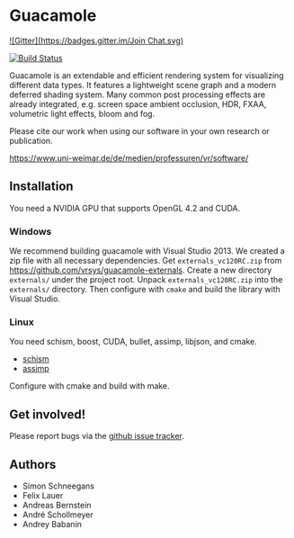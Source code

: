 Guacamole
=========
[![Gitter](https://badges.gitter.im/Join Chat.svg)](https://gitter.im/vrsys/guacamole?utm_source=badge&utm_medium=badge&utm_campaign=pr-badge&utm_content=badge)

[![Build Status](https://secure.travis-ci.org/vrsys/guacamole.png)](http://travis-ci.org/vrsys/guacamole)

Guacamole is an extendable and efficient rendering system for visualizing 
different data types. It features a lightweight scene graph and a modern
deferred shading system. Many common post processing effects are already
integrated, e.g. screen space ambient occlusion, HDR, FXAA, volumetric light
effects, bloom and fog.

Please cite our work when using our software in your own research or publication.

https://www.uni-weimar.de/de/medien/professuren/vr/software/

Installation
------------

You need a NVIDIA GPU that supports OpenGL 4.2 and CUDA.

### Windows

We recommend building guacamole with Visual Studio 2013. We created a zip file
with all necessary dependencies.
Get `externals_vc120RC.zip` from https://github.com/vrsys/guacamole-externals.
Create a new directory `externals/` under the project root.
Unpack `externals_vc120RC.zip` into the `externals/` directory.
Then configure with `cmake` and build the library with Visual Studio.

### Linux

You need schism, boost, CUDA, bullet, assimp, libjson, and cmake.

 * [schism](https://github.com/chrislu/schism)
 * [assimp](https://github.com/assimp/assimp)

Configure with cmake and build with make.

Get involved!
-------------

Please report bugs via the
[github issue tracker](https://github.com/vrsys/guacamole/issues).

Authors
-------

* Simon Schneegans
* Felix Lauer
* Andreas Bernstein
* André Schollmeyer
* Andrey Babanin
